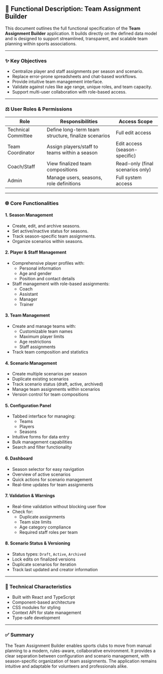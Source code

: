 ## 🔧 Functional Description: Team Assignment Builder

This document outlines the full functional specification of the **Team Assignment Builder** application. It builds directly on the defined data model and is designed to support streamlined, transparent, and scalable team planning within sports associations.

---

### ✨ Key Objectives

* Centralize player and staff assignments per season and scenario.
* Replace error-prone spreadsheets and chat-based workflows.
* Provide intuitive team management interface.
* Validate against rules like age range, unique roles, and team capacity.
* Support multi-user collaboration with role-based access.

---

### ⚖️ User Roles & Permissions

| Role                | Responsibilities                                    | Access Scope                     |
| ------------------- | --------------------------------------------------- | -------------------------------- |
| Technical Committee | Define long-term team structure, finalize scenarios | Full edit access                 |
| Team Coordinator    | Assign players/staff to teams within a season       | Edit access (season-specific)    |
| Coach/Staff         | View finalized team compositions                    | Read-only (final scenarios only) |
| Admin               | Manage users, seasons, role definitions             | Full system access               |

---

### 🌐 Core Functionalities

#### 1. Season Management

* Create, edit, and archive seasons.
* Set active/inactive status for seasons.
* Track season-specific team assignments.
* Organize scenarios within seasons.

#### 2. Player & Staff Management

* Comprehensive player profiles with:
  - Personal information
  - Age and gender
  - Position and contact details
* Staff management with role-based assignments:
  - Coach
  - Assistant
  - Manager
  - Trainer

#### 3. Team Management

* Create and manage teams with:
  - Customizable team names
  - Maximum player limits
  - Age restrictions
  - Staff assignments
* Track team composition and statistics

#### 4. Scenario Management

* Create multiple scenarios per season
* Duplicate existing scenarios
* Track scenario status (draft, active, archived)
* Manage team assignments within scenarios
* Version control for team compositions

#### 5. Configuration Panel

* Tabbed interface for managing:
  - Teams
  - Players
  - Seasons
* Intuitive forms for data entry
* Bulk management capabilities
* Search and filter functionality

#### 6. Dashboard

* Season selector for easy navigation
* Overview of active scenarios
* Quick actions for scenario management
* Real-time updates for team assignments

#### 7. Validation & Warnings

* Real-time validation without blocking user flow
* Check for:
  * Duplicate assignments
  * Team size limits
  * Age category compliance
  * Required staff roles per team

#### 8. Scenario Status & Versioning

* Status types: `Draft`, `Active`, `Archived`
* Lock edits on finalized versions
* Duplicate scenarios for iteration
* Track last updated and creator information

---

### 🔧 Technical Characteristics

* Built with React and TypeScript
* Component-based architecture
* CSS modules for styling
* Context API for state management
* Type-safe development

---

### ✅ Summary

The Team Assignment Builder enables sports clubs to move from manual planning to a modern, rules-aware, collaborative environment. It provides a clear separation between configuration and scenario management, with season-specific organization of team assignments. The application remains intuitive and adaptable for volunteers and professionals alike.
